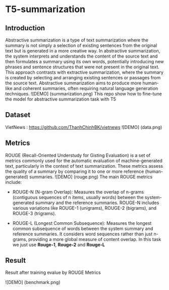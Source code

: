 # T5-summarization
## Introduction
Abstractive summarization is a type of text summarization where the summary is not simply a selection of existing sentences from the original text but is generated in a more creative way. 
In abstractive summarization, the system interprets and understands the content of the source text and then formulates a summary using its own words, potentially introducing new phrases and sentence structures that were not present in the original text.
This approach contrasts with extractive summarization, where the summary is created by selecting and arranging existing sentences or passages from the source text. 
Abstractive summarization aims to produce more human-like and coherent summaries, often requiring natural language generation techniques.
![DEMO] (summarization.png)
This repo show how to fine-tune the model for abstractive summarization task with T5 
## Dataset
VietNews : https://github.com/ThanhChinhBK/vietnews
![DEMO] (data.png)
## Metrics
ROUGE (Recall-Oriented Understudy for Gisting Evaluation) is a set of metrics commonly used for the automatic evaluation of machine-generated text, particularly in the context of text summarization. 
These metrics assess the quality of a summary by comparing it to one or more reference (human-generated) summaries.
![DEMO] (rouge.png)
The main ROUGE metrics include:

- ROUGE-N (N-gram Overlap): Measures the overlap of n-grams (contiguous sequences of n items, usually words) between the system-generated summary and the reference summaries. ROUGE-N includes various variations like ROUGE-1 (unigrams), ROUGE-2 (bigrams), and ROUGE-3 (trigrams).

- ROUGE-L (Longest Common Subsequence): Measures the longest common subsequence of words between the system summary and reference summaries. It considers word sequences rather than just n-grams, providing a more global measure of content overlap.
In this task we just use **Rouge-1**, **Rouge-2** and **Rouge-L**

## Result
Result after training evalue by ROUGE Metrics

![DEMO] (benchmark.png)
